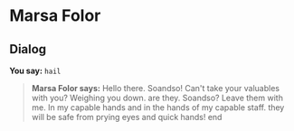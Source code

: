 # Marsa Folor
## Dialog

**You say:** `hail`



>**Marsa Folor says:** Hello there. Soandso!  Can't take your valuables with you?  Weighing you down. are they. Soandso?  Leave them with me.  In my capable hands and in the hands of my capable staff. they will be safe from prying eyes and quick hands!
end





